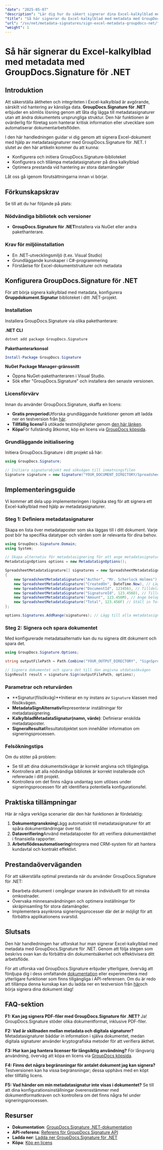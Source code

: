 ```yaml
---
"date": "2025-05-07"
"description": "Lär dig hur du säkert signerar dina Excel-kalkylblad med hjälp av metadatasignaturer i GroupDocs.Signature för .NET. Säkerställ dokumentens äkthet och integritet utan problem."
"title": "Så här signerar du Excel-kalkylblad med metadata med GroupDocs.Signature för .NET"
"url": "/sv/net/metadata-signatures/sign-excel-metadata-groupdocs-net/"
"weight": 1
---
```


# Så här signerar du Excel-kalkylblad med metadata med GroupDocs.Signature för .NET

## Introduktion

Att säkerställa äktheten och integriteten i Excel-kalkylblad är avgörande, särskilt vid hantering av känsliga data. **GroupDocs.Signature för .NET** erbjuder en sömlös lösning genom att låta dig lägga till metadatasignaturer utan att ändra dokumentets ursprungliga struktur. Den här funktionen är ovärderlig för företag som hanterar kritisk information eller utvecklare som automatiserar dokumentarbetsflöden.

I den här handledningen guidar vi dig genom att signera Excel-dokument med hjälp av metadatasignaturer med GroupDocs.Signature för .NET. I slutet av den här artikeln kommer du att kunna:
- Konfigurera och initiera GroupDocs.Signature-biblioteket
- Konfigurera och tillämpa metadatasignaturer på dina kalkylblad
- Optimera prestanda vid hantering av stora datamängder

Låt oss gå igenom förutsättningarna innan vi börjar.

## Förkunskapskrav

Se till att du har följande på plats:

### Nödvändiga bibliotek och versioner

- **GroupDocs.Signature för .NET**Installera via NuGet eller andra pakethanterare.
  
### Krav för miljöinstallation

- En .NET-utvecklingsmiljö (t.ex. Visual Studio)
- Grundläggande kunskaper i C#-programmering
- Förståelse för Excel-dokumentstrukturer och metadata

## Konfigurera GroupDocs.Signature för .NET

För att börja signera kalkylblad med metadata, konfigurera **Gruppdokument.Signatur** biblioteket i ditt .NET-projekt.

### Installation

Installera GroupDocs.Signature via olika pakethanterare:

**.NET CLI**
```bash
dotnet add package GroupDocs.Signature
```

**Pakethanterarkonsol**
```powershell
Install-Package GroupDocs.Signature
```

**NuGet Package Manager-gränssnitt**
- Öppna NuGet-pakethanteraren i Visual Studio.
- Sök efter "GroupDocs.Signature" och installera den senaste versionen.

### Licensförvärv

Innan du använder GroupDocs.Signature, skaffa en licens:
- **Gratis provperiod**Utforska grundläggande funktioner genom att ladda ner en testversion från [här](https://releases.groupdocs.com/signature/net/).
- **Tillfällig licens**Få utökade testmöjligheter genom [den här länken](https://purchase.groupdocs.com/temporary-license/).
- **Köpa**För fullständig åtkomst, köp en licens via [GroupDocs köpsida](https://purchase.groupdocs.com/buy).

### Grundläggande initialisering

Initiera GroupDocs.Signature i ditt projekt så här:

```csharp
using GroupDocs.Signature;

// Initiera signaturobjekt med sökvägen till inmatningsfilen
Signature signature = new Signature("YOUR_DOCUMENT_DIRECTORY/Spreadsheet.xlsx");
```

## Implementeringsguide

Vi kommer att dela upp implementeringen i logiska steg för att signera ett Excel-kalkylblad med hjälp av metadatasignaturer.

### Steg 1: Definiera metadatasignaturer

Skapa en lista över metadataposter som ska läggas till i ditt dokument. Varje post bör ha specifika datatyper och värden som är relevanta för dina behov.

```csharp
using GroupDocs.Signature.Domain;
using System;

// Skapa alternativ för metadatasignering för att ange metadatasignaturer
MetadataSignOptions options = new MetadataSignOptions();

SpreadsheetMetadataSignature[] signatures = new SpreadsheetMetadataSignature[]
{
    new SpreadsheetMetadataSignature("Author", "Mr. Scherlock Holmes"), // Lägg till författare som ett strängvärde
    new SpreadsheetMetadataSignature("CreatedOn", DateTime.Now), // Lägg till skapandedatum med aktuell tidsstämpel
    new SpreadsheetMetadataSignature("DocumentId", 123456), // Tilldela ett heltalsdokument-ID
    new SpreadsheetMetadataSignature("SignatureId", 123.456D), // Tilldela ett dubbelt signatur-ID
    new SpreadsheetMetadataSignature("Amount", 123.456M), // Ange beloppet som decimalvärde
    new SpreadsheetMetadataSignature("Total", 123.456F) // Ställ in Total med flyttal
};

options.Signatures.AddRange(signatures); // Lägg till alla metadatasignaturer i alternativen
```

### Steg 2: Signera och spara dokumentet

Med konfigurerade metadataalternativ kan du nu signera ditt dokument och spara det.

```csharp
using GroupDocs.Signature.Options;

string outputFilePath = Path.Combine("YOUR_OUTPUT_DIRECTORY", "SignSpreadsheetWithMetadata", "SignedWithMetadata.xlsx");

// Signera dokumentet och spara det till den angivna utdatasökvägen
SignResult result = signature.Sign(outputFilePath, options);
```

### Parametrar och returvärden

- **Signatur(filsökväg)**Initierar en ny instans av `Signature` klassen med filsökvägen.
- **MetadataSignAlternativ**Representerar inställningar för metadatasignering.
- **KalkylbladMetadataSignatur(namn, värde)**: Definierar enskilda metadataposter.
- **SigneraResultat**Resultatobjektet som innehåller information om signeringsprocessen.

### Felsökningstips

Om du stöter på problem:
- Se till att dina dokumentsökvägar är korrekt angivna och tillgängliga.
- Kontrollera att alla nödvändiga bibliotek är korrekt installerade och refererade i ditt projekt.
- Kontrollera om det finns några undantag som utlöses under signeringsprocessen för att identifiera potentiella konfigurationsfel.

## Praktiska tillämpningar

Här är några verkliga scenarier där den här funktionen är fördelaktig:
1. **Dokumentgranskning**Lägg automatiskt till metadatasignaturer för att spåra dokumentändringar över tid.
2. **Dataverifiering**Använd metadataposter för att verifiera dokumentäkthet i finansiella rapporter.
3. **Arbetsflödesautomatisering**Integrera med CRM-system för att hantera kundavtal och kontrakt effektivt.

## Prestandaöverväganden

För att säkerställa optimal prestanda när du använder GroupDocs.Signature för .NET:
- Bearbeta dokument i omgångar snarare än individuellt för att minska omkostnader.
- Övervaka minnesanvändningen och optimera inställningar för skräpinsamling för stora datamängder.
- Implementera asynkrona signeringsprocesser där det är möjligt för att förbättra applikationens svarstid.

## Slutsats

Den här handledningen har utforskat hur man signerar Excel-kalkylblad med metadata med GroupDocs.Signature för .NET. Genom att följa stegen som beskrivs ovan kan du förbättra din dokumentsäkerhet och effektivisera ditt arbetsflöde.

För att utforska vad GroupDocs.Signature erbjuder ytterligare, överväg att fördjupa dig i dess omfattande [dokumentation](https://docs.groupdocs.com/signature/net/) eller experimentera med ytterligare funktioner som finns tillgängliga i API-referensen. Om du är redo att tillämpa denna kunskap kan du ladda ner en testversion från [här](https://releases.groupdocs.com/signature/net/)och börja signera dina dokument idag!

## FAQ-sektion

**F1: Kan jag signera PDF-filer med GroupDocs.Signature för .NET?**
Ja! GroupDocs.Signature stöder olika dokumentformat, inklusive PDF-filer.

**F2: Vad är skillnaden mellan metadata och digitala signaturer?**
Metadatasignaturer bäddar in information i själva dokumentet, medan digitala signaturer använder kryptografiska metoder för att verifiera äkthet.

**F3: Hur kan jag hantera licenser för långsiktig användning?**
För långvarig användning, överväg att köpa en licens via [GroupDocs köpsida](https://purchase.groupdocs.com/buy).

**F4: Finns det några begränsningar för antalet dokument jag kan signera?**
Testversionen kan ha vissa begränsningar; dessa upphävs med en köpt eller tillfällig licens.

**F5: Vad händer om min metadatasignatur inte visas i dokumentet?**
Se till att dina konfigurationsinställningar överensstämmer med dokumentformatkraven och kontrollera om det finns några fel under signeringsprocessen.

## Resurser
- **Dokumentation**: [GroupDocs.Signature .NET-dokumentation](https://docs.groupdocs.com/signature/net/)
- **API-referens**: [Referens för GroupDocs Signature API](https://reference.groupdocs.com/signature/net/)
- **Ladda ner**: [Ladda ner GroupDocs.Signature för .NET](https://releases.groupdocs.com/signature/net/)
- **Köpa**: [Köp en licens](https://purchase.groupdocs.com/buy)